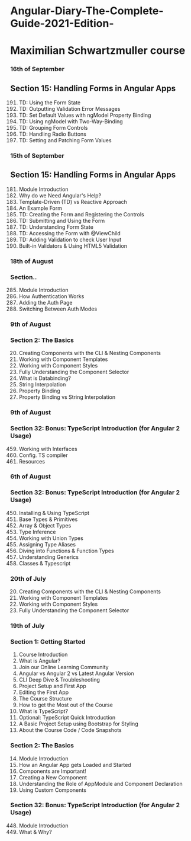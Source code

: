 # Angular-Diary-The-Complete-Guide-2021-Edition-
# Maximilian Schwartzmuller course


### 16th of September
## Section 15: Handling Forms in Angular Apps
191. TD: Using the Form State
192. TD: Outputting Validation Error Messages
193. TD: Set Default Values with ngModel Property Binding
194. TD: Using ngModel with Two-Way-Binding
195. TD: Grouping Form Controls
196. TD: Handling Radio Buttons
197. TD: Setting and Patching Form Values


### 15th of September
## Section 15: Handling Forms in Angular Apps

181. Module Introduction
182. Why do we Need Angular's Help?
183. Template-Driven (TD) vs Reactive Approach
184. An Example Form
185. TD: Creating the Form and Registering the Controls
186. TD: Submitting and Using the Form
187. TD: Understanding Form State
188. TD: Accessing the Form with @ViewChild
189. TD: Adding Validation to check User Input
190. Built-in Validators & Using HTML5 Validation

### 18th of August
### Section..
285. Module Introduction
286. How Authentication Works
287. Adding the Auth Page
288. Switching Between Auth Modes

### 9th of August
### Section 2: The Basics
20. Creating Components with the CLI & Nesting Components
21. Working with Component Templates
22. Working with Component Styles
23. Fully Understanding the Component Selector
25. What is Databinding?
26. String Interpolation
27. Property Binding
28. Property Binding vs String Interpolation

### 9th of August
### Section 32: Bonus: TypeScript Introduction (for Angular 2 Usage)
459. Working with Interfaces
460. Config. TS compiler
461. Resources

### 6th of August
### Section 32: Bonus: TypeScript Introduction (for Angular 2 Usage)

450. Installing & Using TypeScript
451. Base Types & Primitives
452. Array & Object Types
453. Type Inference
454. Working with Union Types
455. Assigning Type Aliases
456. Diving into Functions & Function Types
457. Understanding Generics
458. Classes & Typescript


### 20th of July

20. Creating Components with the CLI & Nesting Components
21. Working with Component Templates
22. Working with Component Styles
23. Fully Understanding the Component Selector

### 19th of July
### Section 1: Getting Started
1. Course Introduction
2. What is Angular?
3. Join our Online Learning Community
4. Angular vs Angular 2 vs Latest Angular
Version
5. CLI Deep Dive & Troubleshooting
6. Project Setup and First App
7. Editing the First App
8. The Course Structure
9. How to get the Most out of the Course
10. What is TypeScript?
11. Optional: TypeScript Quick Introduction
12. A Basic Project Setup using Bootstrap for
Styling
13. About the Course Code / Code Snapshots

### Section 2: The Basics
14. Module Introduction
15. How an Angular App gets Loaded and
Started
16. Components are Important!
17. Creating a New Component
18. Understanding the Role of AppModule
and Component Declaration
19. Using Custom Components

### Section 32: Bonus: TypeScript Introduction (for Angular 2 Usage)
448. Module Introduction
449. What & Why?
